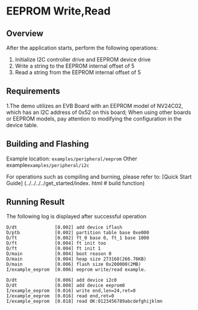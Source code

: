 # EEPROM Write,Read

## Overview

After the application starts, perform the following operations:
1. Initialize I2C controller drive and EEPROM device drive
2. Write a string to the EEPROM internal offset of 5
3. Read a string from the EEPROM internal offset of 5

## Requirements

1.The demo utilizes an EVB Board with an EEPROM model of NV24C02, which has an I2C address of 0x52 on this board; When using other boards or EEPROM models, pay attention to modifying the configuration in the device table.

## Building and Flashing

Example location: `examples/peripheral/eeprom`
Other example`examples/peripheral/i2c`

For operations such as compiling and burning, please refer to: [Quick Start Guide] (../../../../get_started/index. html # build function)

## Running Result

The following log is displayed after successful operation

```
D/dt              [0.002] add device iflash
D/ptb             [0.002] partition table base 0xe000
D/ft              [0.002] ft_0 base 0, ft_1 base 1000
D/ft              [0.004] ft init too
D/ft              [0.004] ft init 1
D/main            [0.004] boot reason 0
D/main            [0.004] heap size 273160(266.76KB)
D/main            [0.006] flash size 0x200000(2MB)
I/example_eeprom  [0.006] eeprom write/read example.

D/dt              [0.006] add device i2c0
D/dt              [0.008] add device eeprom0
I/example_eeprom  [0.016] write end,len=24,ret=0
I/example_eeprom  [0.016] read end,ret=0
I/example_eeprom  [0.018] read OK:0123456789abcdefghijklmn
```
